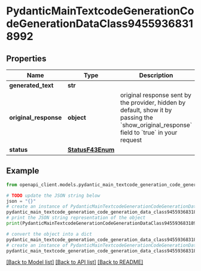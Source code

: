 # PydanticMainTextcodeGenerationCodeGenerationDataClass94559368318992


## Properties

Name | Type | Description | Notes
------------ | ------------- | ------------- | -------------
**generated_text** | **str** |  | 
**original_response** | **object** | original response sent by the provider, hidden by default, show it by passing the &#x60;show_original_response&#x60; field to &#x60;true&#x60; in your request | [optional] 
**status** | [**StatusF43Enum**](StatusF43Enum.md) |  | 

## Example

```python
from openapi_client.models.pydantic_main_textcode_generation_code_generation_data_class94559368318992 import PydanticMainTextcodeGenerationCodeGenerationDataClass94559368318992

# TODO update the JSON string below
json = "{}"
# create an instance of PydanticMainTextcodeGenerationCodeGenerationDataClass94559368318992 from a JSON string
pydantic_main_textcode_generation_code_generation_data_class94559368318992_instance = PydanticMainTextcodeGenerationCodeGenerationDataClass94559368318992.from_json(json)
# print the JSON string representation of the object
print(PydanticMainTextcodeGenerationCodeGenerationDataClass94559368318992.to_json())

# convert the object into a dict
pydantic_main_textcode_generation_code_generation_data_class94559368318992_dict = pydantic_main_textcode_generation_code_generation_data_class94559368318992_instance.to_dict()
# create an instance of PydanticMainTextcodeGenerationCodeGenerationDataClass94559368318992 from a dict
pydantic_main_textcode_generation_code_generation_data_class94559368318992_form_dict = pydantic_main_textcode_generation_code_generation_data_class94559368318992.from_dict(pydantic_main_textcode_generation_code_generation_data_class94559368318992_dict)
```
[[Back to Model list]](../README.md#documentation-for-models) [[Back to API list]](../README.md#documentation-for-api-endpoints) [[Back to README]](../README.md)


